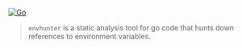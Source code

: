 [![Go](https://github.com/wayneashleyberry/envhunter/actions/workflows/go.yml/badge.svg)](https://github.com/wayneashleyberry/envhunter/actions/workflows/go.yml)

> `envhunter` is a static analysis tool for go code that hunts down references to environment variables.
